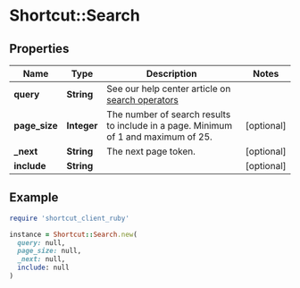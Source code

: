 # Shortcut::Search

## Properties

| Name | Type | Description | Notes |
| ---- | ---- | ----------- | ----- |
| **query** | **String** | See our help center article on [search operators](https://help.shortcut.com/hc/en-us/articles/360000046646-Search-Operators) |  |
| **page_size** | **Integer** | The number of search results to include in a page. Minimum of 1 and maximum of 25. | [optional] |
| **_next** | **String** | The next page token. | [optional] |
| **include** | **String** |  | [optional] |

## Example

```ruby
require 'shortcut_client_ruby'

instance = Shortcut::Search.new(
  query: null,
  page_size: null,
  _next: null,
  include: null
)
```

